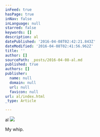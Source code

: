 ```yaml
---
inFeed: true
hasPage: true
inNav: false
inLanguage: null
starred: false
keywords: []
description: al
datePublished: '2016-04-08T02:42:21.843Z'
dateModified: '2016-04-08T02:41:56.962Z'
title: ''
author: []
sourcePath: _posts/2016-04-08-al.md
published: true
authors: []
publisher:
  name: null
  domain: null
  url: null
  favicon: null
url: al/index.html
_type: Article

---
```

al
![](https://the-grid-user-content.s3-us-west-2.amazonaws.com/f248874c-5203-424b-a913-c63fe29db238.jpg)

My whip.